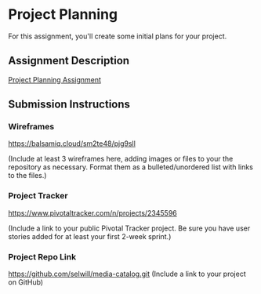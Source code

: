 # Project Planning
For this assignment, you'll create some initial plans for your project.

## Assignment Description
[Project Planning Assignment](https://education.launchcode.org/liftoff/assignments/planning/)

## Submission Instructions

### Wireframes

https://balsamiq.cloud/sm2te48/pjg9sll

(Include at least 3 wireframes here, adding images or files to your the repository as necessary. Format them as a bulleted/unordered list with links to the files.)

### Project Tracker

https://www.pivotaltracker.com/n/projects/2345596

(Include a link to your public Pivotal Tracker project. Be sure you have user stories added for at least your first 2-week sprint.)

### Project Repo Link

https://github.com/selwill/media-catalog.git
(Include a link to your project on GitHub)
